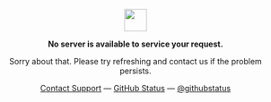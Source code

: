 <p align="center">
	<img width="40" src="https://github.githubassets.com/images/spinners/octocat-spinner-64.gif">
	<p align="center"><strong>No server is available to service your request.</strong></p>
  <p align="center">Sorry about that. Please try refreshing and contact us if the problem persists.</p>
	<p align="center">
	<a href="https://github.com/contact">Contact Support</a> —
	<a href="https://githubstatus.com">GitHub Status</a> —
	<a href="https://twitter.com/githubstatus">@githubstatus</a>
	</p>
</p>
